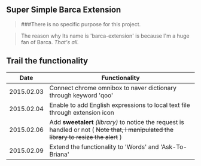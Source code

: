 ## Super Simple Barca Extension

>###There is no specific purpose for this project.

>The reason why Its name is 'barca-extension' is because I'm a huge fan of Barca. *That's all.*

## Trail the functionality

| Date | Functionality |
| ---- | ------------- |
|2015.02.03 | Connect chrome omnibox to naver dictionary through keyword 'qoo' |
|2015.02.04 | Enable to add English expressions to local text file through extension icon |
|2015.02.06 | Add **sweetalert** *(library)* to notice the request is handled or not ( ~~Note that, I manipulated the library to resize the alert~~ ) |
|2015.02.09 | Extend the functionality to 'Words' and 'Ask-To-Briana' |
